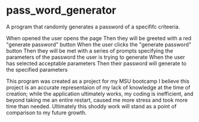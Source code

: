 # pass_word_generator
A program that randomly generates a password of a specififc criteeria.

When opened the user opens the page
Then they will be greeted with a red "generate password" button
When the user clicks the "generate password" button
Then they will be met with a series of prompts specifying the parameters of the password the user is trying to generate
When the user has selected acceptable parameters
Then their password will generate to the specified parameters



This program was created as a project for my MSU bootcamp
I believe this project is an accurate representaion of my lack of knowledge at the time of creation; while the application ultimately works, my coding is inefficient, and beyond taking me an entire restart, caused me more stress and took more time than needed.
Ultimately this shoddy work will stand as a point of comparison to my future growth.
